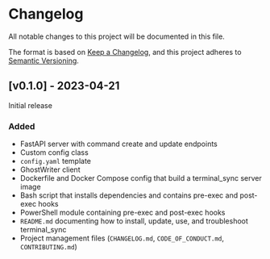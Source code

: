 # Changelog

All notable changes to this project will be documented in this file.

The format is based on [Keep a Changelog](https://keepachangelog.com/en/1.0.0/),
and this project adheres to [Semantic Versioning](https://semver.org/spec/v2.0.0.html).

## [v0.1.0] - 2023-04-21

Initial release

### Added

- FastAPI server with command create and update endpoints
- Custom config class
- `config.yaml` template
- GhostWriter client
- Dockerfile and Docker Compose config that build a terminal_sync server image
- Bash script that installs dependencies and contains pre-exec and post-exec hooks
- PowerShell module containing pre-exec and post-exec hooks
- `README.md` documenting how to install, update, use, and troubleshoot terminal_sync
- Project management files (`CHANGELOG.md`, `CODE_OF_CONDUCT.md`, `CONTRIBUTING.md`)
